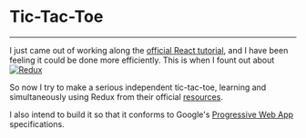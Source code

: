 # Tic-Tac-Toe

---

I just came out of working along the [official React tutorial](htpps://react.dev/learn/tutorial-tic-tac-toe), and I have been feeling it could be done more efficiently. This is when I fount out about
[![Redux](https://raw.githubusercontent.com/reduxjs/redux/master/logo/logo-title-dark.png 'Redux')](https://redux.js.org/)

So now I try to make a serious independent tic-tac-toe, learning and simultaneously using Redux from their official [resources](https://redux.js.org/tutorials/quick-start).

I also intend to build it so that it conforms to Google's [Progressive Web App](https://web.dev/explore/progressive-web-apps) specifications.